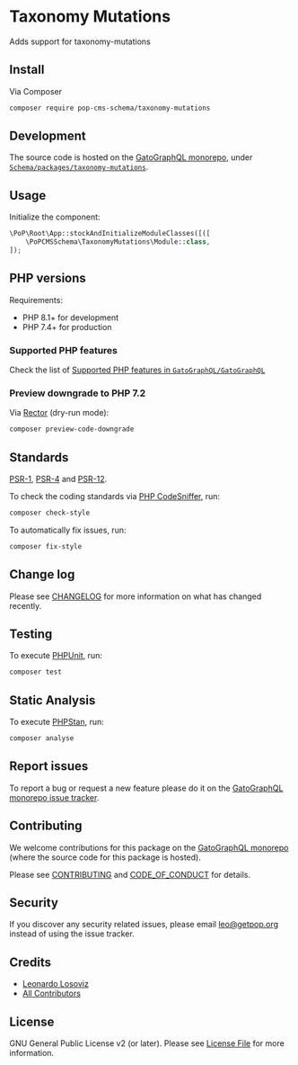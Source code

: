 # Taxonomy Mutations

<!--
[![Build Status][ico-travis]][link-travis]
[![Quality Score][ico-code-quality]][link-code-quality]
[![Software License][ico-license]](LICENSE.md)
[![Latest Version on Packagist][ico-version]][link-packagist]
[![Coverage Status][ico-scrutinizer]][link-scrutinizer]
[![Total Downloads][ico-downloads]][link-downloads]
-->

Adds support for taxonomy-mutations

## Install

Via Composer

``` bash
composer require pop-cms-schema/taxonomy-mutations
```

## Development

The source code is hosted on the [GatoGraphQL monorepo](https://github.com/GatoGraphQL/GatoGraphQL), under [`Schema/packages/taxonomy-mutations`](https://github.com/GatoGraphQL/GatoGraphQL/tree/master/layers/Schema/packages/taxonomy-mutations).

## Usage

Initialize the component:

``` php
\PoP\Root\App::stockAndInitializeModuleClasses([([
    \PoPCMSSchema\TaxonomyMutations\Module::class,
]);
```

## PHP versions

Requirements:

- PHP 8.1+ for development
- PHP 7.4+ for production

### Supported PHP features

Check the list of [Supported PHP features in `GatoGraphQL/GatoGraphQL`](https://github.com/GatoGraphQL/GatoGraphQL/blob/master/docs/supported-php-features.md)

### Preview downgrade to PHP 7.2

Via [Rector](https://github.com/rectorphp/rector) (dry-run mode):

```bash
composer preview-code-downgrade
```

## Standards

[PSR-1](https://www.php-fig.org/psr/psr-1), [PSR-4](https://www.php-fig.org/psr/psr-4) and [PSR-12](https://www.php-fig.org/psr/psr-12).

To check the coding standards via [PHP CodeSniffer](https://github.com/squizlabs/PHP_CodeSniffer), run:

``` bash
composer check-style
```

To automatically fix issues, run:

``` bash
composer fix-style
```

## Change log

Please see [CHANGELOG](CHANGELOG.md) for more information on what has changed recently.

## Testing

To execute [PHPUnit](https://phpunit.de/), run:

``` bash
composer test
```

## Static Analysis

To execute [PHPStan](https://github.com/phpstan/phpstan), run:

``` bash
composer analyse
```

## Report issues

To report a bug or request a new feature please do it on the [GatoGraphQL monorepo issue tracker](https://github.com/GatoGraphQL/GatoGraphQL/issues).

## Contributing

We welcome contributions for this package on the [GatoGraphQL monorepo](https://github.com/GatoGraphQL/GatoGraphQL) (where the source code for this package is hosted).

Please see [CONTRIBUTING](CONTRIBUTING.md) and [CODE_OF_CONDUCT](CODE_OF_CONDUCT.md) for details.

## Security

If you discover any security related issues, please email leo@getpop.org instead of using the issue tracker.

## Credits

- [Leonardo Losoviz][link-author]
- [All Contributors][link-contributors]

## License

GNU General Public License v2 (or later). Please see [License File](LICENSE.md) for more information.

[ico-version]: https://img.shields.io/packagist/v/pop-cms-schema/taxonomy-mutations.svg?style=flat-square
[ico-license]: https://img.shields.io/badge/license-GPLv2-brightgreen.svg?style=flat-square
[ico-travis]: https://img.shields.io/travis/pop-cms-schema/taxonomy-mutations/master.svg?style=flat-square
[ico-scrutinizer]: https://img.shields.io/scrutinizer/coverage/g/pop-cms-schema/taxonomy-mutations.svg?style=flat-square
[ico-code-quality]: https://img.shields.io/scrutinizer/g/pop-cms-schema/taxonomy-mutations.svg?style=flat-square
[ico-downloads]: https://img.shields.io/packagist/dt/pop-cms-schema/taxonomy-mutations.svg?style=flat-square

[link-packagist]: https://packagist.org/packages/pop-cms-schema/taxonomy-mutations
[link-travis]: https://travis-ci.org/pop-cms-schema/taxonomy-mutations
[link-scrutinizer]: https://scrutinizer-ci.com/g/pop-cms-schema/taxonomy-mutations/code-structure
[link-code-quality]: https://scrutinizer-ci.com/g/pop-cms-schema/taxonomy-mutations
[link-downloads]: https://packagist.org/packages/pop-cms-schema/taxonomy-mutations
[link-author]: https://github.com/leoloso
[link-contributors]: ../../../../../../contributors
